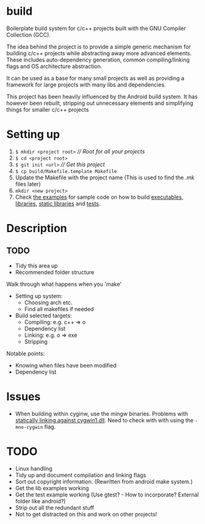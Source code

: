# build #

Boilerplate build system for c/c++ projects built with the GNU Compiler
Collection (GCC).

The idea behind the project is to provide a simple generic mechanism for
building c/c++ projects while abstracting away more advanced elements. These
includes auto-dependency generation, common compiling/linking flags and OS
architecture abstraction.

It can be used as a base for many small projects as well as providing a
framework for large projects with many libs and dependencies.

This project has been heavily influenced by the Android build system. It has
however been rebuilt, stripping out unnecessary elements and simplifying things
for smaller c/c++ projects

# Setting up #

1. `$ mkdir <project root>` *// Root for all your projects*
2. `$ cd <project root>`
3. `$ git init <url>` *// Get this project*
4. `$ cp build/Makefile.template Makefile`
5. Update the Makefile with the project name (This is used to find the
   *<project>.mk* files later)
6. `mkdir <new project>`
7. Check [the examples](example/) for sample code on how to build
   [executables](example/binSample/executables/),
   [libraries](example/libSample/),
   [static libraries](example/libStaticSample/) and [tests](example/tests/).


# Description #
## TODO ##
* Tidy this area up
* Recommended folder structure

Walk through what happens when you 'make'

* Setting up system:
    + Choosing arch etc.
    + Find all makefiles if needed
* Build selected targets:
    + Compiling: e.g. c++ => o
    + Dependency list
    + Linking: e.g. o => exe
    + Stripping

Notable points:
* Knowing when files have been modified
* Dependency list

# Issues #
* When building within cyginw, use the mingw binaries. Problems with
[statically linking against cygwin1.dll](http://stackoverflow.com/questions/340696/can-you-statically-compile-a-cygwin-application).
Need to check with with using the `-mno-cygwin` flag.


# TODO #
* Linux handling
* Tidy up and document compilation and linking flags
* Sort out copyright information. (Rewritten from android make system.)
* Get the lib examples working
* Get the test example working (Use gtest? - How to incorporate? External folder like android?)
* Strip out all the redundant stuff
* Not to get distracted on this and work on other projects!
